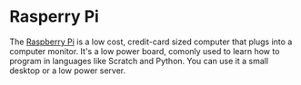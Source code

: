 # Rasperry Pi

The [Raspberry Pi](https://es.wikipedia.org/wiki/Raspberry_Pi) is a low cost, credit-card sized computer that plugs into a computer monitor. It's a low power board, comonly used to learn how to program in languages like Scratch and Python. You can use it a small desktop or a low power server.

